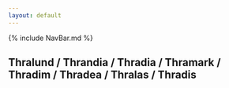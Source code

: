 ```yaml
---
layout: default
---
```


{% include NavBar.md %}
<div id="test">
  
## Thralund / Thrandia / Thradia / Thramark / Thradim / Thradea / Thralas / Thradis

</div>
